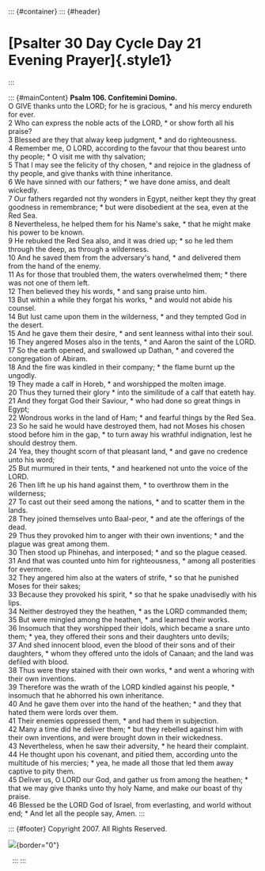 ::: {#container}
::: {#header}
# [Psalter 30 Day Cycle Day 21 Evening Prayer]{.style1}
:::

::: {#mainContent}
**Psalm 106. Confitemini Domino.**\
O GIVE thanks unto the LORD; for he is gracious, \* and his mercy
endureth for ever.\
2 Who can express the noble acts of the LORD, \* or show forth all his
praise?\
3 Blessed are they that alway keep judgment, \* and do righteousness.\
4 Remember me, O LORD, according to the favour that thou bearest unto
thy people; \* O visit me with thy salvation;\
5 That I may see the felicity of thy chosen, \* and rejoice in the
gladness of thy people, and give thanks with thine inheritance.\
6 We have sinned with our fathers; \* we have done amiss, and dealt
wickedly.\
7 Our fathers regarded not thy wonders in Egypt, neither kept they thy
great goodness in remembrance; \* but were disobedient at the sea, even
at the Red Sea.\
8 Nevertheless, he helped them for his Name\'s sake, \* that he might
make his power to be known.\
9 He rebuked the Red Sea also, and it was dried up; \* so he led them
through the deep, as through a wilderness.\
10 And he saved them from the adversary\'s hand, \* and delivered them
from the hand of the enemy.\
11 As for those that troubled them, the waters overwhelmed them; \*
there was not one of them left.\
12 Then believed they his words, \* and sang praise unto him.\
13 But within a while they forgat his works, \* and would not abide his
counsel.\
14 But lust came upon them in the wilderness, \* and they tempted God in
the desert.\
15 And he gave them their desire, \* and sent leanness withal into their
soul.\
16 They angered Moses also in the tents, \* and Aaron the saint of the
LORD.\
17 So the earth opened, and swallowed up Dathan, \* and covered the
congregation of Abiram.\
18 And the fire was kindled in their company; \* the flame burnt up the
ungodly.\
19 They made a calf in Horeb, \* and worshipped the molten image.\
20 Thus they turned their glory \* into the similitude of a calf that
eateth hay.\
21 And they forgat God their Saviour, \* who had done so great things in
Egypt;\
22 Wondrous works in the land of Ham; \* and fearful things by the Red
Sea.\
23 So he said he would have destroyed them, had not Moses his chosen
stood before him in the gap, \* to turn away his wrathful indignation,
lest he should destroy them.\
24 Yea, they thought scorn of that pleasant land, \* and gave no
credence unto his word;\
25 But murmured in their tents, \* and hearkened not unto the voice of
the LORD.\
26 Then lift he up his hand against them, \* to overthrow them in the
wilderness;\
27 To cast out their seed among the nations, \* and to scatter them in
the lands.\
28 They joined themselves unto Baal-peor, \* and ate the offerings of
the dead.\
29 Thus they provoked him to anger with their own inventions; \* and the
plague was great among them.\
30 Then stood up Phinehas, and interposed; \* and so the plague ceased.\
31 And that was counted unto him for righteousness, \* among all
posterities for evermore.\
32 They angered him also at the waters of strife, \* so that he punished
Moses for their sakes;\
33 Because they provoked his spirit, \* so that he spake unadvisedly
with his lips.\
34 Neither destroyed they the heathen, \* as the LORD commanded them;\
35 But were mingled among the heathen, \* and learned their works.\
36 Insomuch that they worshipped their idols, which became a snare unto
them; \* yea, they offered their sons and their daughters unto devils;\
37 And shed innocent blood, even the blood of their sons and of their
daughters, \* whom they offered unto the idols of Canaan; and the land
was defiled with blood.\
38 Thus were they stained with their own works, \* and went a whoring
with their own inventions.\
39 Therefore was the wrath of the LORD kindled against his people, \*
insomuch that he abhorred his own inheritance.\
40 And he gave them over into the hand of the heathen; \* and they that
hated them were lords over them.\
41 Their enemies oppressed them, \* and had them in subjection.\
42 Many a time did he deliver them; \* but they rebelled against him
with their own inventions, and were brought down in their wickedness.\
43 Nevertheless, when he saw their adversity, \* he heard their
complaint.\
44 He thought upon his covenant, and pitied them, according unto the
multitude of his mercies; \* yea, he made all those that led them away
captive to pity them.\
45 Deliver us, O LORD our God, and gather us from among the heathen; \*
that we may give thanks unto thy holy Name, and make our boast of thy
praise.\
46 Blessed be the LORD God of Israel, from everlasting, and world
without end; \* And let all the people say, Amen.
:::

::: {#footer}
Copyright 2007. All Rights Reserved.

![](http://stats.superstats.com/b/ss/DAVIDMCMANNES/1){border="0"}

 
:::
:::
